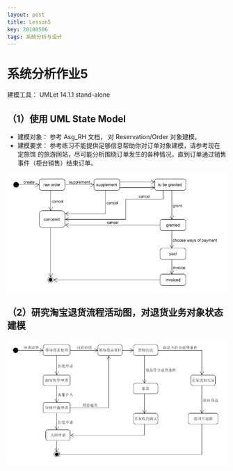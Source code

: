 ```yaml
---
layout: post
title: Lesson5
key: 20180506
tags: 系统分析与设计
---
```

# 系统分析作业5
建模工具： UMLet 14.1.1 stand-alone

## （1）使用 UML State Model

* 建模对象： 参考 Asg_RH 文档， 对 Reservation/Order 对象建模。
* 建模要求： 参考练习不能提供足够信息帮助你对订单对象建模，请参考现在 定旅馆 的旅游网站，尽可能分析围绕订单发生的各种情况，直到订单通过销售事件（柜台销售）结束订单。

![state_model](https://github.com/t617/blog/raw/master/screenshots/uml/state_model.png)


## （2）研究淘宝退货流程活动图，对退货业务对象状态建模

![tbth_state](https://github.com/t617/blog/raw/master/screenshots/uml/tbth_state.png)
